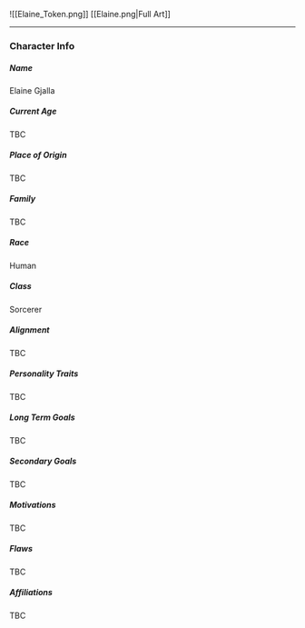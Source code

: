 ![[Elaine_Token.png]]
[[Elaine.png|Full Art]]

---
### Character Info

##### Name 
Elaine Gjalla
##### Current Age
TBC
##### Place of Origin
TBC
##### Family
TBC
##### Race
Human
##### Class
Sorcerer
##### Alignment
TBC
##### Personality Traits
TBC
##### Long Term Goals
TBC
##### Secondary Goals
TBC
##### Motivations
TBC
##### Flaws
TBC
##### Affiliations
TBC